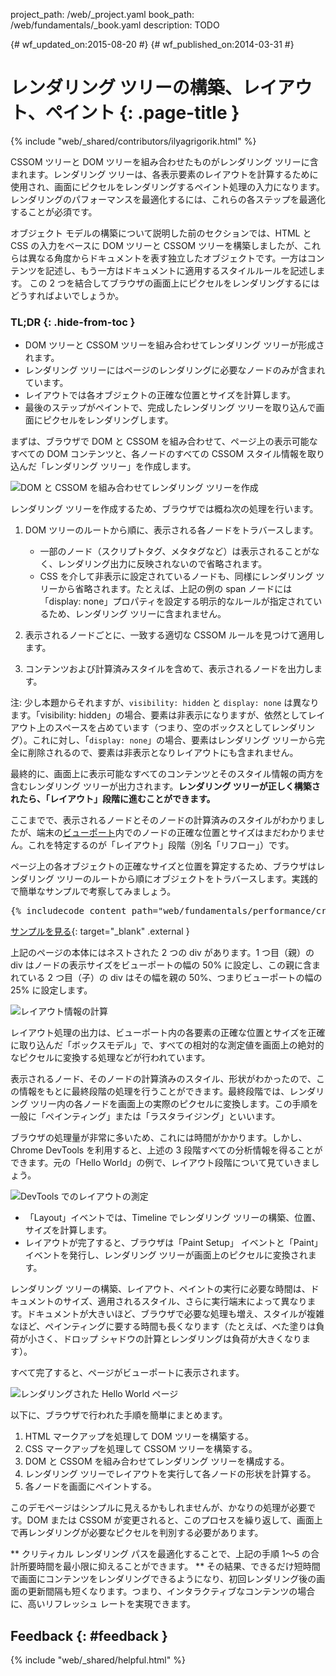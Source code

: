 project_path: /web/_project.yaml book_path: /web/fundamentals/_book.yaml description: TODO

{# wf_updated_on:2015-08-20 #} {# wf_published_on:2014-03-31 #}

# レンダリング ツリーの構築、レイアウト、ペイント {: .page-title }

{% include "web/_shared/contributors/ilyagrigorik.html" %}

CSSOM ツリーと DOM ツリーを組み合わせたものがレンダリング ツリーに含まれます。レンダリング ツリーは、各表示要素のレイアウトを計算するために使用され、画面にピクセルをレンダリングするペイント処理の入力になります。 レンダリングのパフォーマンスを最適化するには、これらの各ステップを最適化することが必須です。

オブジェクト モデルの構築について説明した前のセクションでは、HTML と CSS の入力をベースに DOM ツリーと CSSOM ツリーを構築しましたが、これらは異なる角度からドキュメントを表す独立したオブジェクトです。一方はコンテンツを記述し、もう一方はドキュメントに適用するスタイルルールを記述します。 この 2 つを結合してブラウザの画面上にピクセルをレンダリングするにはどうすればよいでしょうか。

### TL;DR {: .hide-from-toc }

* DOM ツリーと CSSOM ツリーを組み合わせてレンダリング ツリーが形成されます。
* レンダリング ツリーにはページのレンダリングに必要なノードのみが含まれています。
* レイアウトでは各オブジェクトの正確な位置とサイズを計算します。
* 最後のステップがペイントで、完成したレンダリング ツリーを取り込んで画面にピクセルをレンダリングします。

まずは、ブラウザで DOM と CSSOM を組み合わせて、ページ上の表示可能なすべての DOM コンテンツと、各ノードのすべての CSSOM スタイル情報を取り込んだ「レンダリング ツリー」を作成します。

<img src="images/render-tree-construction.png" alt="DOM と CSSOM を組み合わせてレンダリング ツリーを作成" />

レンダリング ツリーを作成するため、ブラウザでは概ね次の処理を行います。

1. DOM ツリーのルートから順に、表示される各ノードをトラバースします。
    
    * 一部のノード（スクリプトタグ、メタタグなど）は表示されることがなく、レンダリング出力に反映されないので省略されます。
    * CSS を介して非表示に設定されているノードも、同様にレンダリング ツリーから省略されます。たとえば、上記の例の span ノードには「display: none」プロパティを設定する明示的なルールが指定されているため、レンダリング ツリーに含まれません。

2. 表示されるノードごとに、一致する適切な CSSOM ルールを見つけて適用します。

3. コンテンツおよび計算済みスタイルを含めて、表示されるノードを出力します。

注: 少し本題からそれますが、`visibility: hidden` と `display: none` は異なります。「visibility: hidden」の場合、要素は非表示になりますが、依然としてレイアウト上のスペースを占めています（つまり、空のボックスとしてレンダリング）。これに対し、「`display: none`」の場合、要素はレンダリング ツリーから完全に削除されるので、要素は非表示となりレイアウトにも含まれません。

最終的に、画面上に表示可能なすべてのコンテンツとそのスタイル情報の両方を含むレンダリング ツリーが出力されます。**レンダリング ツリーが正しく構築されたら、「レイアウト」段階に進むことができます。**

ここまでで、表示されるノードとそのノードの計算済みのスタイルがわかりましたが、端末の[ビューポート](/web/fundamentals/design-and-ux/responsive/#set-the-viewport)内でのノードの正確な位置とサイズはまだわかりません。これを特定するのが「レイアウト」段階（別名「リフロー」）です。

ページ上の各オブジェクトの正確なサイズと位置を算定するため、ブラウザはレンダリング ツリーのルートから順にオブジェクトをトラバースします。実践的で簡単なサンプルで考察してみましょう。

<pre class="prettyprint">
{% includecode content_path="web/fundamentals/performance/critical-rendering-path/_code/nested.html" region_tag="full" adjust_indentation="auto" %}
</pre>

[サンプルを見る](https://googlesamples.github.io/web-fundamentals/fundamentals/performance/critical-rendering-path/nested.html){: target="_blank" .external }

上記のページの本体にはネストされた 2 つの div があります。1 つ目（親）の div はノードの表示サイズをビューポートの幅の 50% に設定し、この親に含まれている 2 つ目（子）の div はその幅を親の 50%、つまりビューポートの幅の 25% に設定します。

<img src="images/layout-viewport.png" alt="レイアウト情報の計算" />

レイアウト処理の出力は、ビューポート内の各要素の正確な位置とサイズを正確に取り込んだ「ボックスモデル」で、すべての相対的な測定値を画面上の絶対的なピクセルに変換する処理などが行われています。

表示されるノード、そのノードの計算済みのスタイル、形状がわかったので、この情報をもとに最終段階の処理を行うことができます。最終段階では、レンダリング ツリー内の各ノードを画面上の実際のピクセルに変換します。この手順を一般に「ペインティング」または「ラスタライジング」といいます。

ブラウザの処理量が非常に多いため、これには時間がかかります。しかし、Chrome DevTools を利用すると、上述の 3 段階すべての分析情報を得ることができます。元の「Hello World」の例で、レイアウト段階について見ていきましょう。

<img src="images/layout-timeline.png" alt="DevTools でのレイアウトの測定" />

* 「Layout」イベントでは、Timeline でレンダリング ツリーの構築、位置、サイズを計算します。
* レイアウトが完了すると、ブラウザは「Paint Setup」 イベントと「Paint」イベントを発行し、レンダリング ツリーが画面上のピクセルに変換されます。

レンダリング ツリーの構築、レイアウト、ペイントの実行に必要な時間は、ドキュメントのサイズ、適用されるスタイル、さらに実行端末によって異なります。ドキュメントが大きいほど、ブラウザで必要な処理も増え、スタイルが複雑なほど、ペインティングに要する時間も長くなります（たとえば、べた塗りは負荷が小さく、ドロップ シャドウの計算とレンダリングは負荷が大きくなります）。

すべて完了すると、ページがビューポートに表示されます。

<img src="images/device-dom-small.png" alt="レンダリングされた Hello World ページ" />

以下に、ブラウザで行われた手順を簡単にまとめます。

1. HTML マークアップを処理して DOM ツリーを構築する。
2. CSS マークアップを処理して CSSOM ツリーを構築する。
3. DOM と CSSOM を組み合わせてレンダリング ツリーを構成する。
4. レンダリング ツリーでレイアウトを実行して各ノードの形状を計算する。
5. 各ノードを画面にペイントする。

このデモページはシンプルに見えるかもしれませんが、かなりの処理が必要です。DOM または CSSOM が変更されると、このプロセスを繰り返して、画面上で再レンダリングが必要なピクセルを判別する必要があります。

** クリティカル レンダリング パスを最適化することで、上記の手順 1～5 の合計所要時間を最小限に抑えることができます。 ** その結果、できるだけ短時間で画面にコンテンツをレンダリングできるようになり、初回レンダリング後の画面の更新間隔も短くなります。つまり、インタラクティブなコンテンツの場合に、高いリフレッシュ レートを実現できます。

## Feedback {: #feedback }

{% include "web/_shared/helpful.html" %}